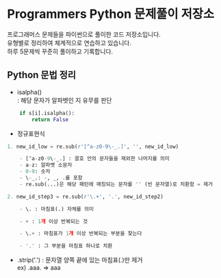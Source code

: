 # Programmers Python 문제풀이 저장소

프로그래머스 문제들을 파이썬으로 풀이한 코드 저장소입니다.  
유형별로 정리하여 체계적으로 연습하고 있습니다.  
하루 5문제씩 꾸준히 풀이하고 기록합니다.

## Python 문법 정리
- isalpha()  
: 해당 문자가 알파벳인 지 유무를 판단

```python
    if s[i].isalpha():
        return False
```

- 정규표현식 
```python
1. new_id_low = re.sub(r'[^a-z0-9\-_.]', '', new_id_low)

    - [^a-z0-9\-_.] : 괄호 안의 문자들을 제외한 나머지를 의미
    - a-z: 알파벳 소문자
    - 0-9: 숫자
    - \-_.: -, _, .를 포함
    - re.sub(...)은 해당 패턴에 매칭되는 문자를 '' (빈 문자열)로 치환함 = 제거 
```

```python
2. new_id_step3 = re.sub(r'\.+', '.', new_id_step2)

    - \. : 마침표(.) 자체를 의미

    - + : 1개 이상 반복되는 것

    - \.+ : 마침표가 1개 이상 반복되는 부분을 찾는다

    - '.' : 그 부분을 마침표 하나로 치환
```

- .strip('.')
: 문자열 양쪽 끝에 있는 마침표(.)만 제거  
ex) .aaa. => aaa

